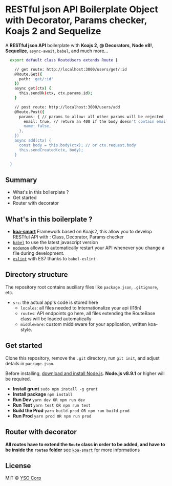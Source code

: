 # RESTful json API Boilerplate Object with Decorator, Params checker, Koajs 2 and Sequelize

A **RESTful json API** boilerplate with **Koajs 2**, **@ Decorators**, **Node v8!**, **Sequelize**, `async-await`, `babel`, and much more...
```sh
  export default class RouteUsers extends Route {

    // get route: http://localhost:3000/users/get/:id
    @Route.Get({
      path: 'get/:id'
    })
    async get(ctx) {
      this.sendOk(ctx, ctx.params.id);
    }

    // post route: http://localhost:3000/users/add
    @Route.Post({
      params: { // params to allow: all other params will be rejected
        email: true, // return an 400 if the body doesn't contain email key
        name: false,
      },
    })
    async add(ctx) {
      const body = this.body(ctx); // or ctx.request.body
      this.sendCreated(ctx, body);
    }

  }
```

## Summary
* What's in this boilerplate ?
* Get started
* Router with decorator

## What's in this boilerplate ?

* [**koa-smart**](https://github.com/ysocorp/koa-smart) Framework based on Koajs2, this allow you to develop RESTful API with : Class, Decorator, Params checker
* [`babel`](https://babeljs.io/) to use the latest javascript version
* [`nodemon`](https://github.com/remy/nodemon) allows to automatically restart your API whenever you change a file during development.
* [`eslint`](https://github.com/eslint/eslint) with ES7 thanks to `babel-eslint`


## Directory structure
The repository root contains auxiliary files like `package.json`, `.gitignore`, etc.

* `src`: the actual app's code is stored here
  * `locales`: all files needed to Internationalize your api (I18n)
  * `routes`: API endpoints go here, all files extending the RouteBase class will be loaded automatically
  * `middleware`: custom middleware for your application, written koa-style.

## Get started
Clone this repository, remove the `.git` directory, run `git init`, and adjust details in `package.json`.

Before installing, [download and install Node.js](https://nodejs.org/en/download/). **Node.js v8.9.1** or higher will be required.

* **Install grunt**
`sudo npm install -g grunt`
* **Install package**
`npm install`
* **Run Dev**
`yarn dev OR npm run dev`
* **Run Test**
`yarn test OR npm run test`
* **Build the Prod**
`yarn build-prod OR npm run build-prod`
* **Run Prod**
`yarn prod OR npm run prod`


## Router with decorator
**All routes have to extend the `Route` class in order to be added, and have to be inside the `routes` folder**
see [`koa-smart`](https://github.com/ysocorp/koa-smart) for more informations


## License

  MIT © [YSO Corp](http://www.ysocorp.com/)
